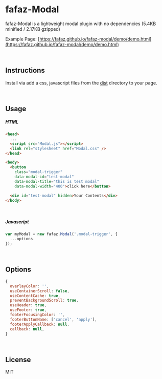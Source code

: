 # fafaz-Modal
fafaz-Modal is a lightweight modal plugin with no dependencies (5.4KB minified / 2.17KB gzipped)

Example Page: [https://fafaz.github.io/fafaz-modal/demo/demo.html](https://fafaz.github.io/fafaz-modal/demo/demo.html)


</br>

## Instructions

Install via add a css, javascript files from the [dist](dist) directory to your page.


<br/>

## Usage


##### HTML

```html
<head>
  ...
  <script src="Modal.js"></script>
  <link rel="stylesheet" href="Modal.css" />
</head>

<body>
  <button
    class="modal-trigger"
    data-modal-id="test-modal"
    data-modal-title="this is test modal"
    data-modal-width="400">click here</button>

  <div id="test-modal" hidden>Your Contents</div>
</body>
```


</br>

##### Javascript

```javascript
var myModal = new fafaz.Modal('.modal-trigger', {
  ...options
});
```


<br/>

## Options
```javascript
{
  overlayColor: '',
  useContainerScroll: false,
  useContentCache: true,
  preventBackgroundScroll: true,
  useHeader: true,
  useFooter: true,
  footerFocusingColor: '',
  footerButtonName: ['cancel', 'apply'],
  footerApplyCallback: null,
  callback: null,
}
```


<br/>

## License

MIT
